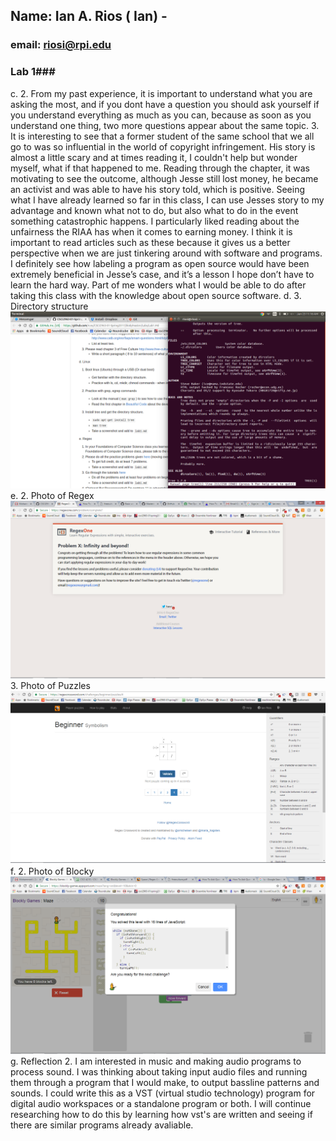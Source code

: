 ## Name: Ian A. Rios ( Ian) - 
### email: riosi@rpi.edu 

### Lab 1###
c.	2. From my past experience, it is important to understand what you are asking the most, and if you dont have a question you should ask yourself if you understand everything as much as you can, because as soon as you understand one thing, two more questions appear about the same topic.
	3. It is interesting to see that a former student of the same school that we all go to was so influential in the world of copyright infringement. His story is almost a little scary and at times reading it, I couldn't help but wonder myself, what if that happened to me. Reading through the chapter, it was motivating to see the outcome, although Jesse still lost money, he became an activist and was able to have his story told, which is positive. Seeing what I have already learned so far in this class, I can use Jesses story to my advantage and known what not to do, but also what to do in the event something catastrophic happens. I particularly liked reading about the unfairness the RIAA has when it comes to earning money. I think it is important to read articles such as these because it gives us a better perspective when we are just tinkering around with software and programs. I definitely see how labeling a program as open source would have been extremely beneficial in Jesse’s case, and it’s a lesson I hope don’t have to learn the hard way. Part of me wonders what I would be able to do after taking this class with the knowledge about open source software. 
d.	3. Directory structure ![Direct](images/direct.png)
e.	2. Photo of Regex ![Regex](images/regex_problems.png)
	3. Photo of Puzzles ![Puzzles](images/puzzle.png)
f.	2. Photo of Blocky ![Blocky](images/blocky.png)
g. 	Reflection
	2. I am interested in music and making audio programs to process sound. I was thinking about taking input audio files and running them through a program that I would make, to output bassline patterns and sounds. I could write this as a VST (virtual studio technology) program for digital audio workspaces or a standalone program or both. I will continue researching how to do this by learning how vst's are written and seeing if there are similar programs already avaliable.
